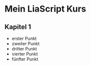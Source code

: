 # Mein LiaScript Kurs

## Kapitel 1

- erster Punkt
- zweiter Punkt
- dritter Punkt
- vierter Punkt
- fünfter Punkt

